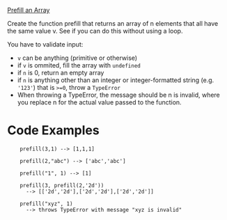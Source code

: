 [Prefill an Array](https://www.codewars.com/kata/54129112fb7c188740000162)


Create the function prefill that returns an array of n elements that all have the same value v. See if you can do this without using a loop.

You have to validate input:

* `v` can be anything (primitive or otherwise)
* if `v` is ommited, fill the array with `undefined`
* if `n` is 0, return an empty array
* if `n` is anything other than an integer or integer-formatted string (e.g. `'123'`) that is `>=0`, throw a `TypeError`
* When throwing a TypeError, the message should be n is invalid, where you replace n for the actual value passed to the function.

# Code Examples

```
    prefill(3,1) --> [1,1,1]

    prefill(2,"abc") --> ['abc','abc']

    prefill("1", 1) --> [1]

    prefill(3, prefill(2,'2d'))
      --> [['2d','2d'],['2d','2d'],['2d','2d']]

    prefill("xyz", 1)
      --> throws TypeError with message "xyz is invalid"
```